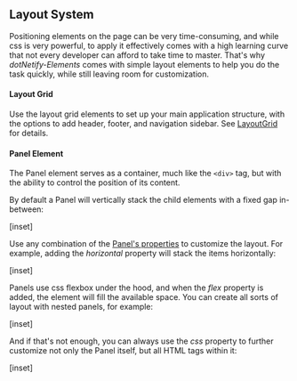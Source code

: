 ﻿## Layout System

Positioning elements on the page can be very time-consuming, and while css is very powerful, to apply it effectively comes with a high learning curve that not every developer can afford to take time to master.  That's why _dotNetify-Elements_ comes with simple layout elements to help you do the task quickly, while still leaving room for customization.

#### Layout Grid

Use the layout grid elements to set up your main application structure, with the options to add header, footer, and navigation sidebar.  See [LayoutGrid](layout/grid) for details.

#### Panel Element

The Panel element serves as a container, much like the `<div>` tag, but with the ability to control the position of its content.  

By default a Panel will vertically stack the child elements with a fixed gap in-between:

[inset]

Use any combination of the [Panel's properties](layout/panel) to customize the layout.  For example, adding the _horizontal_ property will stack the items horizontally:

[inset]

Panels use css flexbox under the hood, and when the _flex_ property is added, the element will fill the available space.  You can create all sorts of layout with nested panels, for example:

[inset]

And if that's not enough, you can always use the _css_ property to further customize not only the Panel itself, but all HTML tags within it:

[inset]
